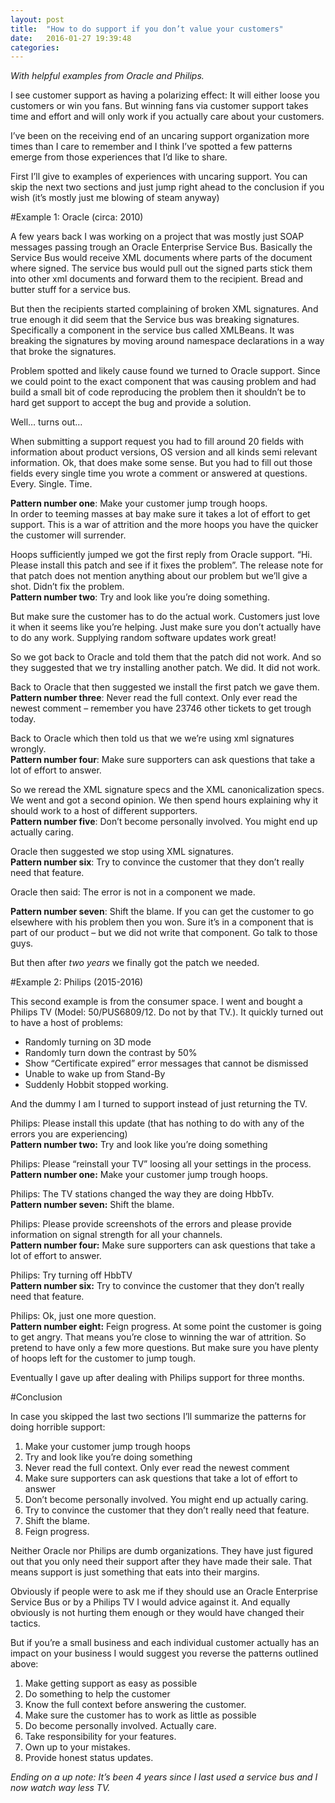 ```yaml
---
layout: post
title:  "How to do support if you don’t value your customers"
date:   2016-01-27 19:39:48
categories:
---
```

*With helpful examples from Oracle and Philips.*

I see customer support as having a polarizing effect: It will either loose you customers or win you fans.
But winning fans via customer support takes time and effort and will only work if you actually care about your customers.

I’ve been on the receiving end of an uncaring support organization more times than I care to remember and I think I’ve spotted a few patterns emerge from those experiences that I’d like to share.

First I’ll give to examples of experiences with uncaring support.
You can skip the next two sections and just jump right ahead to the conclusion if you wish (it’s mostly just me blowing of steam anyway)

#Example 1: Oracle (circa: 2010)

A few years back I was working on a project that was mostly just SOAP messages passing trough an Oracle Enterprise Service Bus.
Basically the Service Bus would receive XML documents where parts of the document where signed. The service bus would pull out the signed parts stick them into other xml documents
and forward them to the recipient. Bread and butter stuff for a service bus.

But then the recipients started complaining of broken XML signatures. And true enough it did seem that the Service bus was breaking signatures. Specifically a component in the service bus called XMLBeans.
It was breaking the signatures by moving around namespace declarations in a way that broke the signatures.

Problem spotted and likely cause found we turned to Oracle support. Since we could point to the exact component that was causing problem and had build a small bit of code reproducing the problem then it shouldn’t be to hard get support to accept the bug and provide a solution.

Well… turns out…

When submitting a support request you had to fill around 20 fields with information about product versions, OS version and all kinds semi relevant information.
Ok, that does make some sense. But you had to fill out those fields every single time you wrote a comment or answered at questions. Every. Single. Time.  

**Pattern number one**: Make your customer jump trough hoops.  
In order to teeming masses at bay make sure it takes a lot of effort to get support. This is a war of attrition and the more hoops you have the quicker the customer will surrender.

Hoops sufficiently jumped we got the first reply from Oracle support.
“Hi. Please install this patch and see if it fixes the problem”.
The release note for that patch does not mention anything about our problem but we’ll give a shot. Didn’t fix the problem.  
**Pattern number two**: Try and look like you’re doing something.

But make sure the customer has to do the actual work. Customers just love it when it seems like you’re helping. Just make sure you don’t actually have to do any work. Supplying random software updates work great!

So we got back to Oracle and told them that the patch did not work. And so they suggested that we try installing another patch.
We did. It did not work.

Back to Oracle that then suggested we install the first patch we gave them.  
**Pattern number three**: Never read the full context. Only ever read the newest comment – remember you have 23746 other tickets to get trough today.

Back to Oracle which then told us that we we’re using xml signatures wrongly.  
**Pattern number four**: Make sure supporters can ask questions that take a lot of effort to answer.


So we reread the XML signature specs and the XML canonicalization specs. We went and got a second opinion.
We then spend hours explaining why it should work to a host of different supporters.  
**Pattern number five**: Don’t become personally involved. You might end up actually caring.

Oracle then suggested we stop using XML signatures.  
**Pattern number six**: Try to convince the customer that they don’t really need that feature.

Oracle then said: The error is not in a component we made.

**Pattern number seven**: Shift the blame. If you can get the customer to go elsewhere with his problem then you won.
Sure it’s in a component that is part of our product – but we did not write that component. Go talk to those guys.

But then after *two years* we finally got the patch we needed.

#Example 2: Philips (2015-2016)

This second example is from the consumer space. I went and bought a Philips TV (Model: 50/PUS6809/12. Do not by that TV.).
It quickly turned out to have a host of problems:

- Randomly turning on 3D mode
- Randomly turn down the contrast by 50%
- Show “Certificate expired” error messages that cannot be dismissed
- Unable to wake up from Stand-By
- Suddenly Hobbit stopped working.

And the dummy I am I turned to support instead of just returning the TV.

Philips: Please install this update (that has nothing to do with any of the errors you are experiencing)  
**Pattern number two:** Try and look like you’re doing something

Philips: Please “reinstall your TV” loosing all your settings in the process.  
**Pattern number one:** Make your customer jump trough hoops.

Philips: The TV stations changed the way they are doing HbbTv.  
**Pattern number seven:** Shift the blame.

Philips: Please provide screenshots of the errors and please provide information on signal strength for all your channels.  
**Pattern number four:** Make sure supporters can ask questions that take a lot of effort to answer.

Philips: Try turning off HbbTV  
**Pattern number six:** Try to convince the customer that they don’t really need that feature.

Philips: Ok, just one more question.  
**Pattern number eight:** Feign progress. At some point the customer is going to get angry. That means you’re close to winning the war of attrition. So pretend to have only a few more questions.
But make sure you have plenty of hoops left for the customer to jump tough.

Eventually I gave up after dealing with Philips support for three months.

#Conclusion

In case you skipped the last two sections I’ll summarize the patterns for doing horrible support:

1. Make your customer jump trough hoops
2. Try and look like you’re doing something
3. Never read the full context. Only ever read the newest comment
4. Make sure supporters can ask questions that take a lot of effort to answer
5. Don’t become personally involved. You might end up actually caring.
6. Try to convince the customer that they don’t really need that feature.
7. Shift the blame.
8. Feign progress.

Neither Oracle nor Philips are dumb organizations. They have just figured out that you only need their support after they have made their sale.
That means support is just something that eats into their margins.

Obviously if people were to ask me if they should use an Oracle Enterprise Service Bus or by a Philips TV I would advice against it.
And equally obviously is not hurting them enough or they would have changed their tactics.

But if you’re a small business and each individual customer actually has an impact on your business I would suggest you reverse the patterns outlined above:

1. Make getting support as easy as possible
2. Do something to help the customer
3. Know the full context before answering the customer.
4. Make sure the customer has to work as little as possible
5. Do become personally involved. Actually care.
6. Take responsibility for your features.
7. Own up to your mistakes.
8. Provide honest status updates.

*Ending on a up note: It’s been 4 years since I last used a service bus and I now watch way less TV.*
